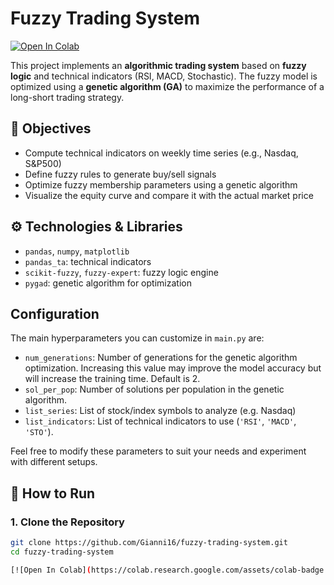 # Fuzzy Trading System

[![Open In Colab](https://colab.research.google.com/assets/colab-badge.svg)](https://colab.research.google.com/github/Gianni16/fuzzy-trading-system/blob/main/fuzzy_trading_system.ipynb)

This project implements an **algorithmic trading system** based on **fuzzy logic** and technical indicators (RSI, MACD, Stochastic). The fuzzy model is optimized using a **genetic algorithm (GA)** to maximize the performance of a long-short trading strategy.

## 🎯 Objectives

- Compute technical indicators on weekly time series (e.g., Nasdaq, S&P500)
- Define fuzzy rules to generate buy/sell signals
- Optimize fuzzy membership parameters using a genetic algorithm
- Visualize the equity curve and compare it with the actual market price

## ⚙️ Technologies & Libraries

- `pandas`, `numpy`, `matplotlib`
- `pandas_ta`: technical indicators
- `scikit-fuzzy`, `fuzzy-expert`: fuzzy logic engine
- `pygad`: genetic algorithm for optimization

## Configuration

The main hyperparameters you can customize in `main.py` are:

- `num_generations`: Number of generations for the genetic algorithm optimization. Increasing this value may improve the model accuracy but will increase the training time. Default is 2.
- `sol_per_pop`: Number of solutions per population in the genetic algorithm.
- `list_series`: List of stock/index symbols to analyze (e.g. Nasdaq)
- `list_indicators`: List of technical indicators to use (`'RSI'`, `'MACD'`, `'STO'`).

Feel free to modify these parameters to suit your needs and experiment with different setups.

## 🚀 How to Run

### 1. Clone the Repository

```bash
git clone https://github.com/Gianni16/fuzzy-trading-system.git
cd fuzzy-trading-system

[![Open In Colab](https://colab.research.google.com/assets/colab-badge.svg)](https://colab.research.google.com/github/<tuo-username>/<repo>/blob/main/fuzzy_trading_system_demo.ipynb)